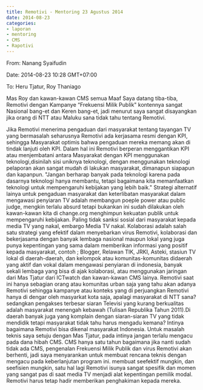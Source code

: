 ```yaml
---
title: Remotivi - Mentoring 23 Agustus 2014
date: 2014-08-23
categories:
- laporan
- mentoring
- CMS
- Rapotivi
---
```


From: Nanang Syaifudin 

Date: 2014-08-23 10:28 GMT+07:00 

To: Heru Tjatur, Roy Thaniago

Mas Roy dan kawan-kawan CMS semua Maaf Saya datang tiba-tiba, 
Remotivi dengan Kampanye “Frekuensi Milik Publik" kontennya sangat Nasional bang-et dan Keren bang-et, jadi menurut saya sangat disayangkan jika orang di NTT atau Maluku sana tidak tahu tentang Remotivi.

Jika Remotivi menerima pengaduan dari masyarakat tentang tayangan TV yang bermasalah seharusnya Remotivi ada kerjasama resmi dengan KPI, sehingga Masyarakat optimis bahwa pengaduan mereka memang akan di tindak lanjuti oleh KPI.
Dalam hal ini Remotivi berperan menggantikan KPI atau menjembatani antara Masyarakat dengan KPI menggunakan teknologi,disinilah sisi uniknya teknologi, dengan menggunakan teknologi pelaporan akan sangat mudah di lakukan masyarakat, dimanapun siapapun dan kapanpun.
"Jangan berharap banyak pada teknologi karena pada dasarnya teknologi hanya membantu, tetapi bagaimana kita memanfaatkan teknologi untuk mempengaruhi kebijakan yang lebih baik."
Strategi alternatif lainya untuk pengaduan masyarakat dan keterlibatan masyarakat dalam mengawasi penyiaran TV adalah membangun poeple power atau public judge, mengkin terlalu absurd tetapi bukankan ini sudah dilakukan oleh kawan-kawan kita di change.org menghimpun kekuatan publik untuk mempengaruhi kebijakan. Paling tidak sanksi sosial dari masyarakat kepada media TV yang nakal, embargo Media TV nakal.
Kolaborasi adalah salah satu strategi yang efektif dalam menyebarkan virus Remotivi, kolaborasi dan bekerjasama dengan banyak lembaga nasional maupun lokal yang juga punya kepentingan yang sama dalam memberikan informasi yang positif kepada masyarakat, contoh ; Blogger, Relawan TIK, JRKI, Asteki, stasiun TV lokal di daerah-daerah, dan kelompok atau komunitas-komunitas didaerah yang aktif dan vokal dalam mengawasi penyiaran di indonesia, banyak sekali lembaga yang bisa di ajak kolaborasi, atau menggunakan jaringan dari Mas Tjatur dari ICTwatch dan kawan-kawan CMS lainya. Remotivi saat ini hanya sebagian orang atau komunitas urban saja yang tahu akan adanya Remotivi sehingga kampanye atau konteks yang di perjuangkan Remotivi hanya di dengar oleh masyarkat kota saja, apalagi masyarakat di NTT sana? sedangkan pengakses terbesar siaran Televisi yang kurang berkualitas adalah masyarakat menengah kebawah (Tulisan Republika Tahun 2011).Di daerah banyak juga yang komplain dengan siaran-siaran TV yang tidak mendidik tetapi masyarakat tidak tahu harus mengadu kemana? Intinya bagaimana Remotivi bisa dikenal masyarakat Indonesia.
Untuk masalah teknis saya setuju dengan Mas Tjatur, pada intinya jangan terlalu mengacu pada dana hibah CMS. CMS hanya satu tahun bagaimana jika nanti sudah tidak ada CMS, pengenalan Frekuensi Milik Publik dan virus Remotivi akan berhenti, jadi saya menyarankan untuk membuat rencana teknis dengan mengacu pada keberlanjutan program ini. membuat seefektif mungkin, dan seefisien mungkin, satu hal lagi Remotivi isunya sangat spesifik dan momen yang sangat pas di saat media TV menjadi alat kepentingan pemilik modal. Remotivi harus tetap hadir memberikan penghakiman kepada mereka.
